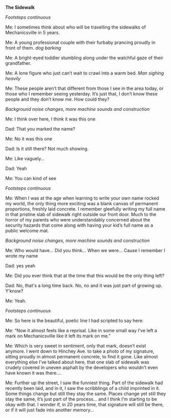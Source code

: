 **The Sidewalk**

*Footsteps continuous*

Me: I sometimes think about who will be travelling the sidewalks of Mechanicsville in 5 years. 

Me: A young professional couple with their furbaby prancing proudly in front of them. *dog barking*

Me: A bright-eyed toddler stumbling along under the watchful gaze of their grandfather.

Me: A lone figure who just can’t wait to crawl into a warm bed. *Man sighing heavily*

Me: These people aren’t that different from those I see in the area today, or those who I remember seeing yesterday. It’s just that, I don’t know these people and they don’t know me. How could they? 

*Background noise changes, more machine sounds and construction*

Me: I think over here, I think it was this one

Dad: That you marked the name? 

Me: No it was this one

Dad: Is it still there? Not much showing.

Me: Like vaguely…

Dad: Yeah

Me: You can kind of see

*Footsteps continuous*

Me: When I was at the age when learning to write your own name rocked my world, the only thing more exciting was a blank canvas of permanent proportions, freshly laid concrete. I remember gleefully writing my full name in that pristine slab of sidewalk right outside our front door. Much to the horror of my parents who were understandably concerned about the security hazards that come along with having your kid’s full name as a public welcome mat.

*Background noise changes, more machine sounds and construction*

Me: Who would have… Did you think… When we were... Cause I remember I wrote my name

Dad: yes yeah

Me: Did you ever think that at the time that this would be the only thing left?

Dad: No, that's a long time back. No, no and it was just part of growing up. Y’know?

Me: Yeah.

*Footsteps continuous*

Me: So here is the beautiful, poetic line I had scripted to say here: 

Me: “Now it almost feels like a reprisal. Like in some small way I’ve left a mark on Mechanicsville like it left its mark on me.”

Me: Which is very sweet in sentiment, only that mark, doesn’t exist anymore. I went down to Hinchey Ave. to take a photo of my signature, sitting proudly in almost permanent concrete, to find it gone. Like almost everything else I’ve talked about here, that one slab of sidewalk was crudely covered in uneven asphalt by the developers who wouldn’t even have known it was there....

Me: Further up the street, I saw the funniest thing. Part of the sidewalk had recently been laid, and in it, I saw the scribblings of a child imprinted in it. Some things change but still they stay the same. Places change yet still they stay the same, it’s just part of the process… and I think I’m starting to be okay with that. I wonder if, in 20 years time, that signature will still be there, or if it will just fade into another memory… 
